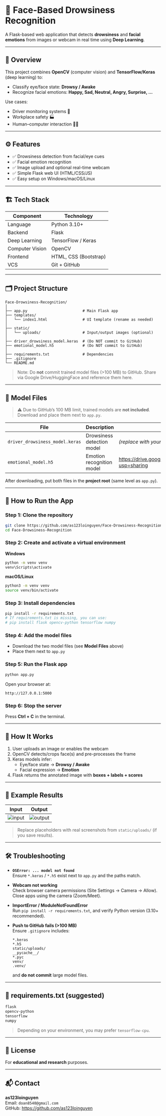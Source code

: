 # 🧠 Face-Based Drowsiness Recognition

A Flask-based web application that detects **drowsiness** and **facial emotions** from images or webcam in real time using **Deep Learning**.

---

## 📸 Overview

This project combines **OpenCV** (computer vision) and **TensorFlow/Keras** (deep learning) to:
- Classify eye/face state: **Drowsy / Awake**
- Recognize facial emotions: **Happy, Sad, Neutral, Angry, Surprise, …**

Use cases:
- Driver monitoring systems 🚗  
- Workplace safety 🏭  
- Human–computer interaction 🧑‍💻

---

## ⚙️ Features

- ✅ Drowsiness detection from facial/eye cues  
- ✅ Facial emotion recognition  
- ✅ Image upload and optional real-time webcam  
- ✅ Simple Flask web UI (HTML/CSS/JS)  
- ✅ Easy setup on Windows/macOS/Linux

---

## 🏗️ Tech Stack

| Component | Technology |
|---|---|
| Language | Python 3.10+ |
| Backend | Flask |
| Deep Learning | TensorFlow / Keras |
| Computer Vision | OpenCV |
| Frontend | HTML, CSS (Bootstrap) |
| VCS | Git + GitHub |

---

## 🗂️ Project Structure
```
Face-Drowsiness-Recognition/
│
├── app.py                         # Main Flask app
├── templates/
│   └── index1.html                # UI template (rename as needed)
│
├── static/
│   └── uploads/                   # Input/output images (optional)
│
├── driver_drowsiness_model.keras  # (Do NOT commit to GitHub)
├── emotional_model.h5             # (Do NOT commit to GitHub)
│
├── requirements.txt               # Dependencies
├── .gitignore
└── README.md
```

> Note: Do **not** commit trained model files (>100 MB) to GitHub. Share via Google Drive/HuggingFace and reference them here.

---

## 🧠 Model Files

> ⚠️ Due to GitHub’s 100 MB limit, trained models are **not included**. Download and place them next to `app.py`.

| File | Description | Download Link |
|---|---|---|
| `driver_drowsiness_model.keras` | Drowsiness detection model | *(replace with your public link)* `https://drive.google.com/your_keras_link` |
| `emotional_model.h5` | Emotion recognition model | https://drive.google.com/file/d/1Ob0sy18c9GsxzSwTtgoHk8X63H8LzC78/view?usp=sharing |

After downloading, put both files in the **project root** (same level as `app.py`).

---

## 🚀 How to Run the App

### Step 1: Clone the repository
```bash
git clone https://github.com/as123loinguyen/Face-Drowsiness-Recognition.git
cd Face-Drowsiness-Recognition
```

### Step 2: Create and activate a virtual environment

**Windows**
```bash
python -m venv venv
venv\Scripts\activate
```

**macOS/Linux**
```bash
python3 -m venv venv
source venv/bin/activate
```

### Step 3: Install dependencies
```bash
pip install -r requirements.txt
# If requirements.txt is missing, you can use:
# pip install flask opencv-python tensorflow numpy
```

### Step 4: Add the model files
- Download the two model files (see **Model Files** above)  
- Place them next to `app.py`

### Step 5: Run the Flask app
```bash
python app.py
```

Open your browser at:
```
http://127.0.0.1:5000
```

### Step 6: Stop the server
Press **Ctrl + C** in the terminal.

---

## 🧩 How It Works

1. User uploads an image or enables the webcam  
2. OpenCV detects/crops face(s) and pre-processes the frame  
3. Keras models infer:
   - Eye/face state → **Drowsy / Awake**  
   - Facial expression → **Emotion**  
4. Flask returns the annotated image with **boxes + labels + scores**

---

## 🧪 Example Results

| Input | Output |
|---|---|
| ![input](https://via.placeholder.com/220x150?text=Input) | ![output](https://via.placeholder.com/220x150?text=Drowsy+%7C+Happy) |

> Replace placeholders with real screenshots from `static/uploads/` (if you save results).

---

## 🛠️ Troubleshooting

- **`OSError: ... model not found`**  
  Ensure `*.keras` / `*.h5` exist next to `app.py` and the paths match.

- **Webcam not working**  
  Check browser camera permissions (Site Settings → Camera → Allow). Close apps using the camera (Zoom/Meet).

- **ImportError / ModuleNotFoundError**  
  Run `pip install -r requirements.txt`, and verify Python version (3.10+ recommended).

- **Push to GitHub fails (>100 MB)**  
  Ensure `.gitignore` includes:
  ```
  *.keras
  *.h5
  static/uploads/
  __pycache__/
  *.pyc
  venv/
  .venv/
  ```
  and **do not commit** large model files.

---

## 📄 requirements.txt (suggested)

```txt
flask
opencv-python
tensorflow
numpy
```

> Depending on your environment, you may prefer `tensorflow-cpu`.

---

## 🧾 License

For **educational and research** purposes.

---

## 📬 Contact

**as123loinguyen**  
Email: `doan8540@gmail.com`  
GitHub: https://github.com/as123loinguyen
